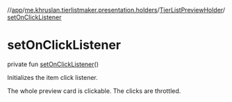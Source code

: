 //[app](../../../index.md)/[me.khruslan.tierlistmaker.presentation.holders](../index.md)/[TierListPreviewHolder](index.md)/[setOnClickListener](set-on-click-listener.md)

# setOnClickListener

private fun [setOnClickListener](set-on-click-listener.md)()

Initializes the item click listener.

The whole preview card is clickable. The clicks are throttled.
